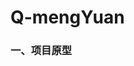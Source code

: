 # Q-mengYuan
### 一、项目原型
[](https://wx2.qq.com/cgi-bin/mmwebwx-bin/webwxgetmsgimg?&MsgID=3403151135052872852&skey=%40crypt_bdd089b9_838f38fe1d99ada3b6b45446c952d18b)
